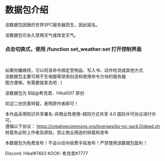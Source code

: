 <h1>数据包介绍</h1>
该数据包因我的世界SPC服务器而生，因此赋名。<br>

该数据包可永久禁用天气或改变天气。<br>
<h3>点击切换式，使用 /function set_weather:set 打开控制界面</h3><br>

如果你嫌麻烦，可以将该命令绑定至物品、写入书、动作检测或其他方式<br>
该数据包主要可用于生电服等禁用创造和使用命令方块的服务器<br>
图方便嘛，有需要就拿去吧 : )

该数据包为 B站@希克君、Hikal007 原创

欢迎二创完善转载，表明原作者即可！

本作品采用知识共享署名-非商业性使用-相同方式共享 4.0 国际许可协议进行许可。 <br>
遵循以下协议： https://creativecommons.org/licenses/by-nc-sa/4.0/deed.zh 转载务必附上作者及原贴，禁止商业用途的转载和发布

本数据包为免费发布！不会以任何收费手段发布！严禁使用该数据包盈利！

Discord: Hikal#7483 KOOK: 希克君#7777
